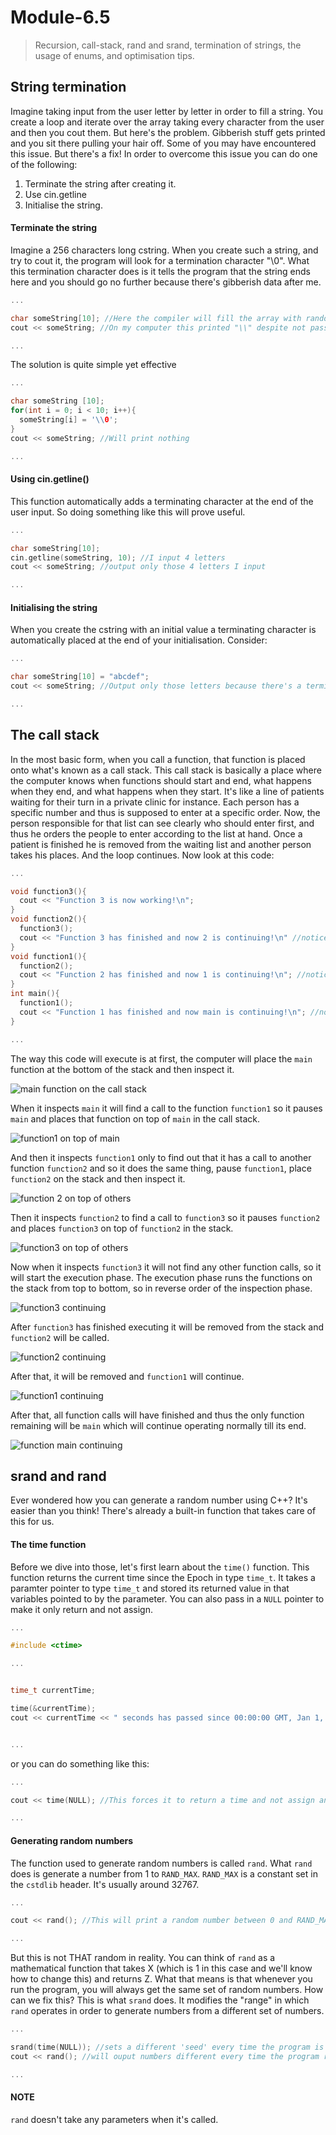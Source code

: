  # Module-6.5
> Recursion, call-stack, rand and srand, termination of strings, the usage of enums, and optimisation tips.

## String termination 
Imagine taking input from the user letter by letter in order to fill a string. You create a loop and iterate over the array taking every character from the user and then you cout them. But here's the problem. Gibberish stuff gets printed and you sit there pulling your hair off. Some of you may have encountered this issue. But there's a fix! In order to overcome this issue you can do one of the following: 
1. Terminate the string after creating it. 
2. Use cin.getline
3. Initialise the string.

#### Terminate the string 
Imagine a 256 characters long cstring. When you create such a string, and try to cout it, the program will look for a termination character "\\0". What this termination character does is it tells the program that the string ends here and you should go no further because there's gibberish data after me. 
```cpp
...

char someString[10]; //Here the compiler will fill the array with random gibberish data
cout << someString; //On my computer this printed "\\" despite not passing any data into the array 

...
``` 
The solution is quite simple yet effective 
```cpp 
... 

char someString [10];
for(int i = 0; i < 10; i++){
  someString[i] = '\\0';
}
cout << someString; //Will print nothing

...
```

#### Using cin.getline()
This function automatically adds a terminating character at the end of the user input. So doing something like this will prove useful.
```cpp
...

char someString[10];
cin.getline(someString, 10); //I input 4 letters
cout << someString; //output only those 4 letters I input 

...
```

#### Initialising the string
When you create the cstring with an initial value a terminating character is automatically placed at the end of your initialisation. Consider: 
```cpp
...

char someString[10] = "abcdef";
cout << someString; //Output only those letters because there's a terminating character after them.

...
```
## The call stack
In the most basic form, when you call a function, that function is placed onto what's known as a call stack. This call stack is basically a place where the computer knows when functions should start and end, what happens when they end, and what happens when they start. It's like a line of patients waiting for their turn in a private clinic for instance. Each person has a specific number and thus is supposed to enter at a specific order. Now, the person responsible for that list can see clearly who should enter first, and thus he orders the people to enter according to the list at hand. Once a patient is finished he is removed from the waiting list and another person takes his places. And the loop continues. Now look at this code: 
```cpp
...

void function3(){
  cout << "Function 3 is now working!\n";
}
void function2(){
  function3();
  cout << "Function 3 has finished and now 2 is continuing!\n" //notice the use of "CONTINUING"
}
void function1(){
  function2();
  cout << "Function 2 has finished and now 1 is continuing!\n"; //notice the use of "CONTINUING"
}
int main(){
  function1();
  cout << "Function 1 has finished and now main is continuing!\n"; //notice the use of "CONTINUING"
} 

...
```
The way this code will execute is at first, the computer will place the `main` function at the bottom of the stack and then inspect it.

![main function on the call stack](0.jpg)

When it inspects `main` it will find a call to the function `function1` so it pauses `main` and places that function on top of `main` in the call stack.

![function1 on top of main](1.jpg)

And then it inspects `function1` only to find out that it has a call to another function `function2` and so it does the same thing, pause `function1`, place `function2` on the stack and then inspect it.

![function 2 on top of others](2.jpg)

Then it inspects `function2` to find a call to `function3` so it pauses `function2` and places `function3` on top of `function2` in the stack. 

![function3 on top of others](3.jpg)

Now when it inspects `function3` it will not find any other function calls, so it will start the execution phase. The execution phase runs the functions on the stack from top to bottom, so in reverse order of the inspection phase.

![function3 continuing](4.jpg)

After `function3` has finished executing it will be removed from the stack and `function2` will be called. 

![function2 continuing](5.jpg)

After that, it will be removed and `function1` will continue. 

![function1 continuing](6.jpg)

After that, all function calls will have finished and thus the only function remaining will be `main` which will continue operating normally till its end. 

![function main continuing](7.jpg)

## srand and rand
Ever wondered how you can generate a random number using C++? It's easier than you think! There's already a built-in function that takes care of this for us.

#### The time function
Before we dive into those, let's first learn about the `time()` function. This function returns the current time since the Epoch in type `time_t`. It takes a paramter pointer to type `time_t` and stored its returned value in that variables pointed to by the parameter. You can also pass in a `NULL` pointer to make it only return and not assign. 
```cpp
...

#include <ctime>

...


time_t currentTime;

time(&currentTime);
cout << currentTime << " seconds has passed since 00:00:00 GMT, Jan 1, 1970, the Epoch.";


...
```
or you can do something like this: 
```cpp
...

cout << time(NULL); //This forces it to return a time and not assign any value to pointers since we're passing a NULL pointer.

...
```
#### Generating random numbers
The function used to generate random numbers is called `rand`. What `rand` does is generate a number from 1 to `RAND_MAX`. `RAND_MAX` is a constant set in the `cstdlib` header. It's usually around 32767. 
```cpp
...

cout << rand(); //This will print a random number between 0 and RAND_MAX

...
```
But this is not THAT random in reality. You can think of `rand` as a mathematical function that takes X (which is 1 in this case and we'll know how to change this) and returns Z. What that means is that whenever you run the program, you will always get the same set of random numbers. How can we fix this? This is what `srand` does. It modifies the "range" in which `rand` operates in order to generate numbers from a different set of numbers.
```cpp
...

srand(time(NULL)); //sets a different 'seed' every time the program is run, forcing the rand function to use a different range every time.
cout << rand(); //will ouput numbers different every time the program runs

...
```

#### NOTE
`rand` doesn't take any parameters when it's called.
